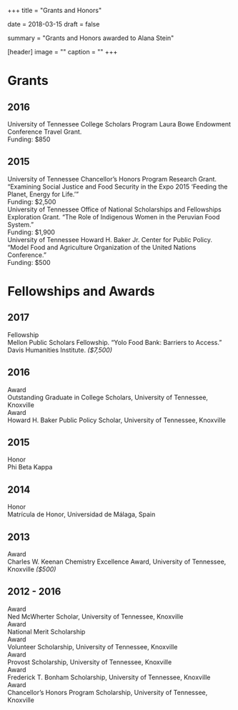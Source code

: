 +++
title = "Grants and Honors"

date = 2018-03-15
draft = false

summary = "Grants and Honors awarded to Alana Stein"

[header]
image = ""
caption = ""
+++

<!-- DON'T REMOVE THIS STYLE SECTION -->
<style>
    .article-metadata, .article-container > h1 {
        display: none;
    }
</style>

# Grants

<!-- copy and paste this to create a new year if you have multiple
fellowships within the same year copy the "pub-list-item" section -->
<div class="row honors-awards">
    <div class="col-md-2">
        <h2>2016</h2>
    </div>
    <div class="col-md-10">
        <div class="pub-list-item">
            <div class="details">
                University of Tennessee College Scholars Program Laura Bowe Endowment Conference Travel Grant.
            </div>
            Funding: $850
        </div>
    </div>
</div>

<div class="row honors-awards">
    <div class="col-md-2">
        <h2>2015</h2>
    </div>
    <div class="col-md-10">
        <div class="pub-list-item">
            <div class="details">
                University of Tennessee Chancellor’s Honors Program Research
                Grant. “Examining Social Justice and Food Security in the Expo
                2015 ‘Feeding the Planet, Energy for Life.’”
            </div>
            Funding: $2,500
        </div>
        <div class="pub-list-item">
            <div class="details">
                University of Tennessee Office of National Scholarships and
                Fellowships Exploration Grant. “The Role of Indigenous Women in
                the Peruvian Food System.”
            </div>
            Funding: $1,900
        </div>
        <div class="pub-list-item">
            <div class="details">
                University of Tennessee Howard H. Baker Jr. Center for Public
                Policy. “Model Food and Agriculture Organization of the United
                Nations Conference.”
            </div>
            Funding: $500
        </div>
    </div>
</div>

# Fellowships and Awards

<!-- copy and paste this to create a new year if you have multiple
fellowships within the same year copy the "pub-list-item" section
icon types include fa-users for fellowships, fa-trophy for awards,
and fa-star for honors -->
<div class="row honors-awards">
    <div class="col-md-2">
        <h2>2017</h2>
    </div>
    <div class="col-md-10">
        <div class="pub-list-item">
            <i class="fa fa-users" aria-hidden="true"></i> Fellowship
            <div class="details">
                Mellon Public Scholars Fellowship. “Yolo Food Bank: Barriers to Access.” Davis Humanities Institute. <em>($7,500)</em>
            </div>
        </div>
    </div>
</div>

<div class="row honors-awards">
    <div class="col-md-2">
        <h2>2016</h2>
    </div>
    <div class="col-md-10">
        <div class="pub-list-item">
            <i class="fa fa-trophy" aria-hidden="true"></i> Award
            <div class="details">
                Outstanding Graduate in College Scholars,
                University of Tennessee, Knoxville
            </div>
        </div>
        <div class="pub-list-item">
            <i class="fa fa-trophy" aria-hidden="true"></i> Award
            <div class="details">
                Howard H. Baker Public Policy Scholar, University of Tennessee,
                Knoxville
            </div>
        </div>
    </div>
</div>

<div class="row honors-awards">
    <div class="col-md-2">
        <h2>2015</h2>
    </div>
    <div class="col-md-10">
        <div class="pub-list-item">
            <i class="fa fa-star" aria-hidden="true"></i> Honor
            <div class="details">
                Phi Beta Kappa
            </div>
        </div>
    </div>
</div>

<div class="row honors-awards">
    <div class="col-md-2">
        <h2>2014</h2>
    </div>
    <div class="col-md-10">
        <div class="pub-list-item">
            <i class="fa fa-star" aria-hidden="true"></i> Honor
            <div class="details">
                Matrícula de Honor, Universidad de Málaga, Spain
            </div>
        </div>
    </div>
</div>

<div class="row honors-awards">
    <div class="col-md-2">
        <h2>2013</h2>
    </div>
    <div class="col-md-10">
        <div class="pub-list-item">
            <i class="fa fa-trophy" aria-hidden="true"></i> Award
            <div class="details">
                Charles W. Keenan Chemistry Excellence Award, University of
                Tennessee, Knoxville <em>($500)</em>
            </div>
        </div>
    </div>
</div>

<div class="row honors-awards">
    <div class="col-md-2">
        <h2>2012 - 2016</h2>
    </div>
    <div class="col-md-10">
        <div class="pub-list-item">
            <i class="fa fa-trophy" aria-hidden="true"></i> Award
            <div class="details">
                Ned McWherter Scholar, University of Tennessee, Knoxville
            </div>
        </div>
        <div class="pub-list-item">
            <i class="fa fa-trophy" aria-hidden="true"></i> Award
            <div class="details">
                National Merit Scholarship
            </div>
        </div>
        <div class="pub-list-item">
            <i class="fa fa-trophy" aria-hidden="true"></i> Award
            <div class="details">
                Volunteer Scholarship, University of Tennessee, Knoxville
            </div>
        </div>
        <div class="pub-list-item">
            <i class="fa fa-trophy" aria-hidden="true"></i> Award
            <div class="details">
                Provost Scholarship, University of Tennessee, Knoxville
            </div>
        </div>
        <div class="pub-list-item">
            <i class="fa fa-trophy" aria-hidden="true"></i> Award
            <div class="details">
                Frederick T. Bonham Scholarship, University of Tennessee, Knoxville
            </div>
        </div>
        <div class="pub-list-item">
            <i class="fa fa-trophy" aria-hidden="true"></i> Award
            <div class="details">
                Chancellor’s Honors Program Scholarship, University of
                Tennessee, Knoxville
            </div>
        </div>
    </div>
</div>
